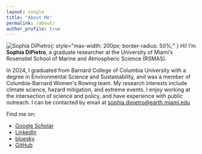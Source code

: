 ```yaml
---
layout: single
title: "About Me"
permalink: /about/
author_profile: true
---
```

![Sophia DiPietro](/images/profile.jpg){: style="max-width: 200px; border-radius: 50%;" }
Hi! I’m **Sophia DiPietro**, a graduate researcher at the University of Miami’s Rosenstiel School of Marine and Atmospheric Science (RSMAS).  

In 2024, I graduated from Barnard College of Columbia University with a degree in Environmental Science and Sustainability, and was a member of  Columbia-Barnard Women's Rowing team. My research interests include climate science, hazard mitigation, and extreme events. I enjoy working at the intersection of science and policy, and have experience with public outreach. I can be contacted by email at sophia.dipietro@earth.miami.edu

Find me on:  
- [Google Scholar](https://scholar.google.com/citations?user=7DwsirMAAAAJ&hl=en)  
- [LinkedIn](https://www.linkedin.com/in/sophia-d-6565261bb/)  
- [bluesky](https://bsky.app/profile/sophiadipietro.bsky.social)  
- [GitHub](https://github.com/sophiadipietro)  

